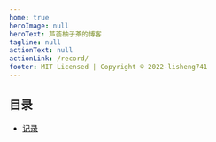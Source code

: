 ```yaml
---
home: true
heroImage: null
heroText: 芦荟柚子茶的博客
tagline: null
actionText: null
actionLink: /record/
footer: MIT Licensed | Copyright © 2022-lisheng741
---
```


## 目录

- [记录](/record/)